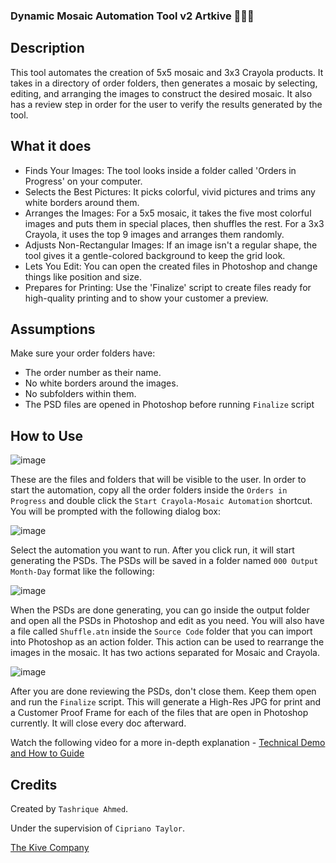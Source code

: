 ### Dynamic Mosaic Automation Tool v2 Artkive 👨🏻‍💻


## Description

This tool automates the creation of 5x5 mosaic and 3x3 Crayola products. It takes in a directory of order folders, then generates a mosaic by selecting, editing, and arranging the images to construct the desired mosaic. It also has a review step in order for the user to verify the results generated by the tool.

## What it does
- Finds Your Images: The tool looks inside a folder called 'Orders in Progress' on your computer.
- Selects the Best Pictures: It picks colorful, vivid pictures and trims any white borders around them.
- Arranges the Images: For a 5x5 mosaic, it takes the five most colorful images and puts them in special places, then shuffles the rest. For a 3x3 Crayola, it uses the top 9 images and arranges them randomly.
- Adjusts Non-Rectangular Images: If an image isn't a regular shape, the tool gives it a gentle-colored background to keep the grid look.
- Lets You Edit: You can open the created files in Photoshop and change things like position and size.
- Prepares for Printing: Use the 'Finalize' script to create files ready for high-quality printing and to show your customer a preview.


## Assumptions
Make sure your order folders have:
- The order number as their name.
- No white borders around the images.
- No subfolders within them.
- The PSD files are opened in Photoshop before running `Finalize` script



## How to Use

![image](https://github.com/tashrique/dynamic-automation-v2-artkive/assets/105752119/430af5ae-7096-4f48-9b4d-e7e3aa4a556d)

These are the files and folders that will be visible to the user. In order to start the automation, copy all the order folders inside the `Orders in Progress` and double click the `Start Crayola-Mosaic Automation`
shortcut. You will be prompted with the following dialog box: 

![image](https://github.com/tashrique/dynamic-automation-v2-artkive/assets/105752119/df0ae862-f380-491b-b023-d55cf962c265)

Select the automation you want to run. After you click run, it will start generating the PSDs. The PSDs will be saved in a folder named `000 Output Month-Day` format like the following: 

![image](https://github.com/tashrique/dynamic-automation-v2-artkive/assets/105752119/fff373ad-2cbe-4c7f-8c19-7ed97255328e)


When the PSDs are done generating, you can go inside the output folder and open all the PSDs in Photoshop and edit as you need. You will also have a file called `Shuffle.atn` inside the `Source Code` folder that you can import into Photoshop as an action folder. This action can be used to rearrange the images in the mosaic. It has two actions separated for Mosaic and Crayola.

![image](https://github.com/tashrique/dynamic-automation-v2-artkive/assets/105752119/a9830491-3de8-4a17-b876-8a8e4fcca001)

After you are done reviewing the PSDs, don't close them. Keep them open and run the `Finalize` script. This will generate a High-Res JPG for print and a Customer Proof Frame for each of the files that are open in Photoshop currently. It will close every doc afterward.

Watch the following video for a more in-depth explanation - [Technical Demo and How to Guide](www.tashrique.com)


## Credits

Created by `Tashrique Ahmed`.

Under the supervision of `Cipriano Taylor`.

[The Kive Company](https://www.artkiveapp.com)
